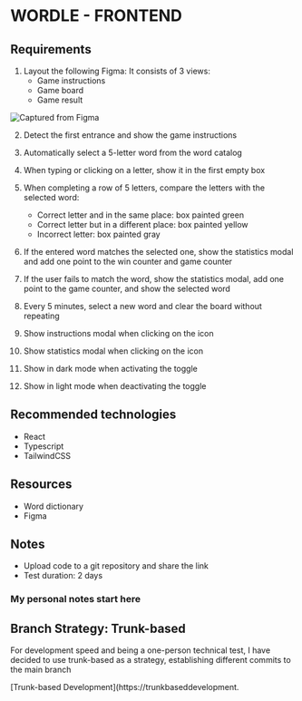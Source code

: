 # WORDLE - FRONTEND

## Requirements

1. Layout the following Figma:
   It consists of 3 views:
   - Game instructions
   - Game board
   - Game result

![Captured from Figma](public/wordle-overview.png)

2. Detect the first entrance and show the game instructions

3. Automatically select a 5-letter word from the word catalog

4. When typing or clicking on a letter, show it in the first empty box

5. When completing a row of 5 letters, compare the letters with the selected word:

   - Correct letter and in the same place: box painted green
   - Correct letter but in a different place: box painted yellow
   - Incorrect letter: box painted gray

6. If the entered word matches the selected one, show the statistics modal and add one point to the win counter and game counter

7. If the user fails to match the word, show the statistics modal, add one point to the game counter, and show the selected word

8. Every 5 minutes, select a new word and clear the board without repeating

9. Show instructions modal when clicking on the icon

10. Show statistics modal when clicking on the icon

11. Show in dark mode when activating the toggle

12. Show in light mode when deactivating the toggle

## Recommended technologies

- React
- Typescript
- TailwindCSS

## Resources

- Word dictionary
- Figma

## Notes

- Upload code to a git repository and share the link
- Test duration: 2 days

### My personal notes start here

## Branch Strategy: Trunk-based

For development speed and being a one-person technical test, I have decided to use trunk-based as a strategy, establishing different commits to the main branch

[Trunk-based Development](https://trunkbaseddevelopment.
